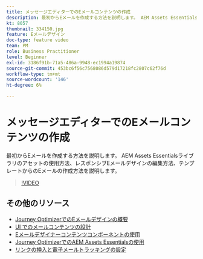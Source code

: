 ```yaml
---
title: メッセージエディターでのEメールコンテンツの作成
description: 最初からEメールを作成する方法を説明します。 AEM Assets Essentialsライブラリのアセットの使用方法、レスポンシブEメールデザインの編集方法、テンプレートからのEメールの作成方法を説明します。
kt: 8057
thumbnail: 334150.jpg
feature: Eメールデザイン
doc-type: feature video
team: PM
role: Business Practitioner
level: Beginner
exl-id: 3186f91b-71a5-486a-9948-ec1994a19874
source-git-commit: 453bc6f56c7568086d579d17218fc2807c62f76d
workflow-type: tm+mt
source-wordcount: '146'
ht-degree: 6%

---
```


# メッセージエディターでのEメールコンテンツの作成

最初からEメールを作成する方法を説明します。 AEM Assets Essentialsライブラリのアセットの使用方法、レスポンシブEメールデザインの編集方法、テンプレートからのEメールの作成方法を説明します。

>[!VIDEO](https://video.tv.adobe.com/v/334150?quality=12)

## その他のリソース

* [Journey OptimizerでのEメールデザインの概要](https://experienceleague.adobe.com/docs/journey-optimizer/using/create-messages/email-designer/design-emails.html)
* [UI でのメールコンテンツの設計](https://experienceleague.adobe.com/docs/journey-optimizer/using/create-messages/email-designer/create-email-content.html)
* [Eメールデザイナーコンテンツコンポーネントの使用](https://experienceleague.adobe.com/docs/journey-optimizer/using/create-messages/email-designer/content-components.html)
* [Journey OptimizerでのAEM Assets Essentialsの使用](https://experienceleague.adobe.com/docs/journey-optimizer/using/create-messages/assets-essentials.html)
* [リンクの挿入と電子メールトラッキングの設定](https://experienceleague.adobe.com/docs/journey-optimizer/using/reporting/message-tracking.html)
